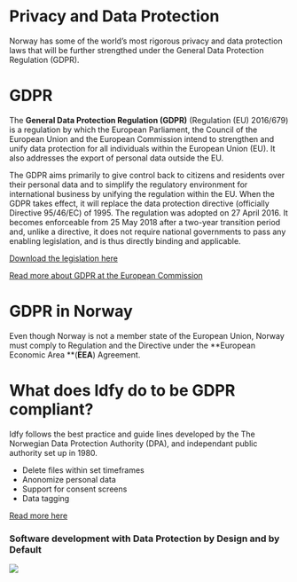 # Privacy and Data Protection

Norway has some of the world’s most rigorous privacy and data protection laws that will be further strengthed under the General Data Protection Regulation \(GDPR\).

# GDPR

The **General Data Protection Regulation \(GDPR\)** \(Regulation \(EU\) 2016/679\) is a regulation by which the European Parliament, the Council of the European Union and the European Commission intend to strengthen and unify data protection for all individuals within the European Union \(EU\). It also addresses the export of personal data outside the EU.

The GDPR aims primarily to give control back to citizens and residents over their personal data and to simplify the regulatory environment for international business by unifying the regulation within the EU. When the GDPR takes effect, it will replace the data protection directive \(officially Directive 95/46/EC\) of 1995. The regulation was adopted on 27 April 2016. It becomes enforceable from 25 May 2018 after a two-year transition period and, unlike a directive, it does not require national governments to pass any enabling legislation, and is thus directly binding and applicable.

[Download the legislation here](http://eur-lex.europa.eu/legal-content/EN/TXT/PDF/?uri=OJ:L:2016:119:FULL)

[Read more about GDPR at the European Commission](http://ec.europa.eu/justice/data-protection/index_en.htm)

# GDPR in Norway

Even though Norway is not a member state of the European Union, Norway must comply to Regulation and the Directive under the **European Economic Area **\(**EEA**\) Agreement.

# What does Idfy do to be GDPR compliant?

Idfy follows the best practice and guide lines developed by the The Norwegian Data Protection Authority \(DPA\), and independant public authority set up in 1980.

* Delete files within set timeframes
* Anonomize personal data
* Support for consent screens
* Data tagging 

[Read more here](https://www.datatilsynet.no/en/regulations-and-tools/guidelines/)



### Software development with Data Protection by Design and by Default





![](https://www.datatilsynet.no/globalassets/global/bilder/regelverk-skjema/veiledere/innebygd-personvern/puslespill_eng_sirkel.png?width=400&quality=60)

